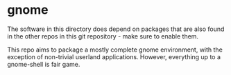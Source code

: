 # gnome

The software in this directory does depend on packages that are also
found in the other repos in this git repository - make sure to enable
them.

This repo aims to package a mostly complete gnome environment, with
the exception of non-trivial userland applications. However,
everything up to a gnome-shell is fair game.
